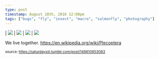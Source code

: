 ```yaml
---
type: post
timestamp: August 28th, 2016 12:00pm
tags: ["bugs", "fly", "insect", "macro", "salmonfly", "photography"]
---
```


| <img src="https://saturdayxiii.github.io/media/149610653063_1.jpg"/> | <img src="https://saturdayxiii.github.io/media/149610653063_2.jpg"/> | <img src="https://saturdayxiii.github.io/media/149610653063_3.jpg"/> |
 <img src="https://saturdayxiii.github.io/media/149610653063_4.jpg"/>
        
We live together.
<a href="https://en.wikipedia.org/wiki/Plecoptera" target="_blank">https://en.wikipedia.org/wiki/Plecoptera</a><br/>
 
  
<small>source: https://saturdayxiii.tumblr.com/post/149610653063</small>